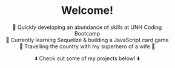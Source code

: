 <div style="position:absolute; background-image: url(bg-img.jfif); background-size: cover;" align="center"></div>
<div style="padding:2rem" align="center">

# Welcome!

📖 Quickly developing an abundance of skills at UNH Coding Bootcamp  
🧪 Currently learning Sequelize & building a JavaScript card game  
🚙 Travelling the country with my superhero of a wife 🏥  

⬇️ Check out some of my projects below! ⬇️

</div>
<!--
**JoelDore/JoelDore** is a ✨ _special_ ✨ repository because its `README.md` (this file) appears on your GitHub profile.

# Ideas:
- 🔭 Currently working on...
- 👯 Looking to collaborate on...
- 🤔 Looking for help with...
- 💬 Ask me about...
- 📫 How to reach me: 
- ⚡ Fun fact: 
-->
